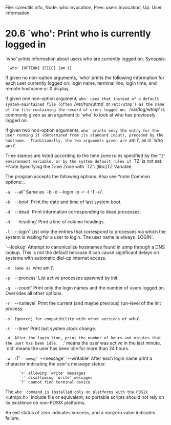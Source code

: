 File: coreutils.info,  Node: who invocation,  Prev: users invocation,  Up: User information

20.6 `who': Print who is currently logged in
============================================

`who' prints information about users who are currently logged on.
Synopsis:

     `who' [OPTION] [FILE] [am i]

   If given no non-option arguments, `who' prints the following
information for each user currently logged on: login name, terminal
line, login time, and remote hostname or X display.

   If given one non-option argument, `who' uses that instead of a
default system-maintained file (often `/var/run/utmp' or `/etc/utmp')
as the name of the file containing the record of users logged on.
`/var/log/wtmp' is commonly given as an argument to `who' to look at
who has previously logged on.

   If given two non-option arguments, `who' prints only the entry for
the user running it (determined from its standard input), preceded by
the hostname.  Traditionally, the two arguments given are `am i', as in
`who am i'.

   Time stamps are listed according to the time zone rules specified by
the `TZ' environment variable, or by the system default rules if `TZ'
is not set.  *Note Specifying the Time Zone with `TZ': (libc)TZ
Variable.

   The program accepts the following options.  Also see *note Common
options::.

`-a'
`--all'
     Same as `-b -d --login -p -r -t -T -u'.

`-b'
`--boot'
     Print the date and time of last system boot.

`-d'
`--dead'
     Print information corresponding to dead processes.

`-H'
`--heading'
     Print a line of column headings.

`-l'
`--login'
     List only the entries that correspond to processes via which the
     system is waiting for a user to login.  The user name is always
     `LOGIN'.

`--lookup'
     Attempt to canonicalize hostnames found in utmp through a DNS
     lookup.  This is not the default because it can cause significant
     delays on systems with automatic dial-up internet access.

`-m'
     Same as `who am i'.

`-p'
`--process'
     List active processes spawned by init.

`-q'
`--count'
     Print only the login names and the number of users logged on.
     Overrides all other options.

`-r'
`--runlevel'
     Print the current (and maybe previous) run-level of the init
     process.

`-s'
     Ignored; for compatibility with other versions of `who'.

`-t'
`--time'
     Print last system clock change.

`-u'
     After the login time, print the number of hours and minutes that
     the user has been idle.  `.' means the user was active in the last
     minute.  `old' means the user has been idle for more than 24 hours.

`-w'
`-T'
`--mesg'
`--message'
`--writable'
     After each login name print a character indicating the user's
     message status:

          `+' allowing `write' messages
          `-' disallowing `write' messages
          `?' cannot find terminal device


   The `who' command is installed only on platforms with the POSIX
`<utmpx.h>' include file or equivalent, so portable scripts should not
rely on its existence on non-POSIX platforms.

   An exit status of zero indicates success, and a nonzero value
indicates failure.

